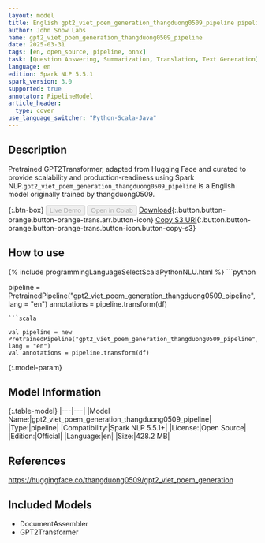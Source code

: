 ```yaml
---
layout: model
title: English gpt2_viet_poem_generation_thangduong0509_pipeline pipeline GPT2Transformer from thangduong0509
author: John Snow Labs
name: gpt2_viet_poem_generation_thangduong0509_pipeline
date: 2025-03-31
tags: [en, open_source, pipeline, onnx]
task: [Question Answering, Summarization, Translation, Text Generation]
language: en
edition: Spark NLP 5.5.1
spark_version: 3.0
supported: true
annotator: PipelineModel
article_header:
  type: cover
use_language_switcher: "Python-Scala-Java"
---
```


## Description

Pretrained GPT2Transformer, adapted from Hugging Face and curated to provide scalability and production-readiness using Spark NLP.`gpt2_viet_poem_generation_thangduong0509_pipeline` is a English model originally trained by thangduong0509.

{:.btn-box}
<button class="button button-orange" disabled>Live Demo</button>
<button class="button button-orange" disabled>Open in Colab</button>
[Download](https://s3.amazonaws.com/auxdata.johnsnowlabs.com/public/models/gpt2_viet_poem_generation_thangduong0509_pipeline_en_5.5.1_3.0_1743388137824.zip){:.button.button-orange.button-orange-trans.arr.button-icon}
[Copy S3 URI](s3://auxdata.johnsnowlabs.com/public/models/gpt2_viet_poem_generation_thangduong0509_pipeline_en_5.5.1_3.0_1743388137824.zip){:.button.button-orange.button-orange-trans.button-icon.button-copy-s3}

## How to use



<div class="tabs-box" markdown="1">
{% include programmingLanguageSelectScalaPythonNLU.html %}
```python

pipeline = PretrainedPipeline("gpt2_viet_poem_generation_thangduong0509_pipeline", lang = "en")
annotations =  pipeline.transform(df)   

```
```scala

val pipeline = new PretrainedPipeline("gpt2_viet_poem_generation_thangduong0509_pipeline", lang = "en")
val annotations = pipeline.transform(df)

```
</div>

{:.model-param}
## Model Information

{:.table-model}
|---|---|
|Model Name:|gpt2_viet_poem_generation_thangduong0509_pipeline|
|Type:|pipeline|
|Compatibility:|Spark NLP 5.5.1+|
|License:|Open Source|
|Edition:|Official|
|Language:|en|
|Size:|428.2 MB|

## References

https://huggingface.co/thangduong0509/gpt2_viet_poem_generation

## Included Models

- DocumentAssembler
- GPT2Transformer